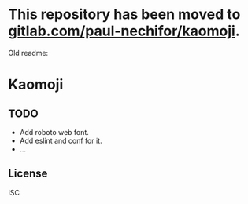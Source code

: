# This repository has been moved to [gitlab.com/paul-nechifor/kaomoji](http://gitlab.com/paul-nechifor/kaomoji).

Old readme:

# Kaomoji

## TODO

- Add roboto web font.
- Add eslint and conf for it.
- ...

## License

ISC
